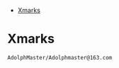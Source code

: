 <!-- TOC depthFrom:1 depthTo:6 withLinks:1 updateOnSave:1 orderedList:0 -->

- [Xmarks](#xmarks)

<!-- /TOC -->
# Xmarks
    AdolphMaster/Adolphmaster@163.com
